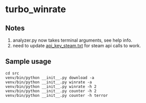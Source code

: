 # turbo_winrate

## Notes
1. analyzer.py now takes terminal arguments, see help info.
2. need to update [api_key_steam.txt](resources/api_key_steam.txt) for steam api calls to work.

## Sample usage

```
cd src
venv/bin/python __init__.py download -a
venv/bin/python __init__.py winrate -a
venv/bin/python __init__.py winrate -h 2
venv/bin/python __init__.py counter -h 2
venv/bin/python __init__.py counter -h terror
```
